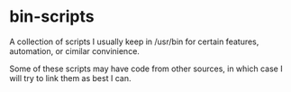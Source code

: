 # bin-scripts
A collection of scripts I usually keep in /usr/bin for certain features, automation, or cimilar convinience.

Some of these scripts may have code from other sources, in which case I will try to link them as best I can.
